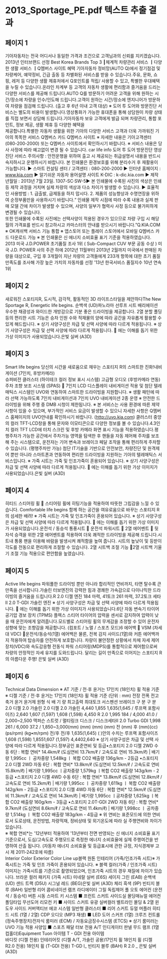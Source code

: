 # 2013_Sportage_PE.pdf 텍스트 추출 결과

## 페이지 1

기아자동차는 전국 어디서나 동일한 가격과 조건으로 
고객님과의 신뢰를 지키겠습니다.
2013년 인터브랜드 선정
Best  Korea Brands Top 3
┃체계적 차량관리 서비스 ┃다양한 생활 서비스 ┃Q멤버스 사이트 혜택
기아자동차 정비망(AUTO Q)에서 
정기점검 및 차량케어, 예약정비, 긴급
출동 등 차별화된  서비스를 받을 수 
있습니다.주유, 문화, 쇼핑, 레저 등 다양한 
생활 제휴처에서 Q포인트를 적립/
사용할 수 있고, 특별한 우대혜택을 
누릴 수 있습니다.온라인 차계부 등 고객의 
자동차 생활에 편리함과 즐거움을 
드리는 다양한 서비스를 제공해 
드립니다.AUTO Q를 방문하기 어려운 고객을 
위해 원하는 시간/장소에 차량을
인수/인도해 드립니다.고객이 원하는 시간/장소에 엔지니어가
방문하여 차량을 점검해 드립니다.
(출고 후 6년 이내 고객 대상)
※ 도어 투 도어와 방문진단 서비스는 별도의 비용이 발생합니다.영상통화가 가능한 휴대폰을 통해
상담원이 차량 상태를 직접 보면서
상담해 드립니다.기아자동차 보유 고객에게 발급
되며 차량관리, 통합 포인트, 정보 
제공, 생활 제휴 등 다양한 혜택을  
제공합니다.특별한 자동차 생활을 위한 기아의 다양한 서비스 고객과 더욱 가까워진 기아의 똑똑한 서비스
Q멤버스 카드 
Q멤버스 사이트  ※ 자세한 내용은 기아고객센터 (080-200-2000) 또는 Q멤버스 사이트에서 확인하시기 바랍니다.      ※ 서비스 내용은 당사 사정에 따라 예고없이 변경 될 수 있습니다. car life info 도어 투 도어 방문진단 영상진단 서비스
주의사항 : 안전운행을 위하여 출고 시 제공되는 취급설명서 내용을 반드시 숙지하시고 운행하시기 바랍니다.
본 인쇄물은 환경보호를 위해 분리수거 후 재활용이 가능합니다.
  ▶ 스마트 컨설팅 센터 / 고객센터 : 080-200-2000
  ▶ 인터넷 홈페이지 : www.kia.com                   ▶ 알기쉬운 자동차 용어설명 사이트 K-DIC : k-dic.kia.com
  ▶ 제작년월일 : 2013년 7월 23일.   1307-SC·SW-5▶ 본 인쇄물에 수록된 사진의 색상은 인쇄 등 제작 과정을 거치며 실제 차량의 색상과 다소 차이가 발생할 수 있습니다.
▶ 효율적인 사용방법 : 1. 급출발, 급제동을 하지 맙시다.  2. 제품의 성능향상과 수명연장을 위하여 순정부품만을 사용하시기 바랍니다.“  인쇄물 제작 시점에 따라 수록 내용과 실제 판매 모델 간에 차이가 발생할 수 있으며, 사양의 일부가 협력사 사정 등으로 불가피하게 변경될 수 있습니다.  
또한 인쇄물에 수록된 사진에는 선택사양이 적용된 경우가 있으므로 차량 구입 시 해당월의 가격표를 반드시 참고하시고 카마스터의 안내를 받으시기 바랍니다.”Q.KIA.COM
※ OK캐쉬백 서비스 기능 통합
※ 앱스토어 또는 플레이 스토어에서 모바일 Q멤버스 카드 다운로드 가능 
 ※ 본 인쇄물은 신 에너지 소비효율 표기 기준을 적용하였습니다.
2013 미국 J.D.POWER 초기품질 조사 1위  ( Sub-Compact CUV 부문 공동 수상 )
미국 J.D. POWER 사의 주관 하에 2012년 11월부터 2013년 2월까지 
미국에서 판매된 차량을 대상으로, 구입 후 3개월이 지난 차량의 고객들에게 
233개 항목에 대한 초기 품질 만족도를 조사해 가장 높은 가치의 자동차를 선정
'13년 한국서비스 품질지수
10년 연속 1위

## 페이지 2

새로워진 스포티지R,
도시적, 감각적, 활동적인 3D 라이프스타일을 제안하다The New Sportage R,
Energetic life begins.
순백색 (UD)파노라마 선루프 
시트 배리에이션 우수한 채광성과 와이드한 개방감으로 
기분 좋은 드라이빙을 제공합니다.
2열 분할 폴딩 등의 편리한 시트 기능은 
승차 인원 수와 적재물의 양에 따라
공간을 자유롭게 활용할 수 있게 해드립니다.
※ 상기 사양구성은 차급 및 선택 사양에 따라 다르게 적용됩니다.  ※ 상기 사양구성은 차급 및 선택 사양에 따라 다르게 적용됩니다.    에는 이해를 돕기 위한 가상 이미지가 사용되었습니다.은빛 실버 (A3D)

## 페이지 3

Smart life begins
당신의 시간을 새로움으로 채우는 스포티지 R의 스마트한 진화!내비게이션  (7인치, 후방카메라)           
슈퍼비전 클러스터 (하이테크 컬러 정보 표시 시스템)  고급형 오디오 (후방카메라 연동) 주차 조향 보조 시스템 (SPAS) 
7인치 LCD 디스플레이 내비게이션 적용 및 첨단 텔레매틱스 
시스템인 UVO와 연동하여 스마트한 드라이빙을 지원합니다.
※ 생활 패턴에 따라 선택 가능하도록 7인치 내비게이션과 7인치 UVO 내비게이션 2종 운영
※ 안전한 드라이빙을 위해 주행 중 DMB 시청이 제한됩니다.
※ 본 서비스는 사용 환경에 따른 제약 사항이 있을 수 있으며, 
부가적인 서비스 요금이 발생할 수 있으니 
자세한 사항은 Q멤버스 홈페이지의 UVO안내를 
확인하시기 바랍니다. (http://uvo.kia.com)
클러스터 중앙의 컬러 TFT-LCD창을 통해
문자와 이모티콘으로 다양한 정보를 볼 수 있습니다.4.3인치 컬러 TFT LCD에 터치 스크린 및 
후방 카메라 화면 표시 기능을 적용하였습니다.평행주차가 가능한 공간에서 주차가능 영역을 탐색한 후 
핸들을 자동 제어해 주차를 보조해 주는 시스템으로, 
운전자는 기어 변속과 브레이크 페달 조작을 통해 
편리하게 주차할 수 있습니다. (평행주차만 가능)     첨단 IT기술을 기반으로 안전보안, 차량진단 및 원격제어 
뿐만 아니라 스마트폰과 연동하여 편리한 드라이빙을 
지원하는 기아의 텔레매틱스 서비스입니다.
※ 가죽 시트는 가죽 및 인조가죽이 혼용되어 있습니다.   ※ 상기 사양구성은 차급 및 선택 사양에 따라 다르게 적용됩니다.    에는 이해를 돕기 위한 가상 이미지가 사용되었습니다.은빛 실버 (A3D)


## 페이지 4

히티드 스티어링 휠  
스티어링 휠에 히팅기능을 적용하여 
따뜻한 그립감을 느낄 수 있습니다. 
Comfortable life begins
함께 하는 공간을 여유로움으로 바꾸는 스포티지 R의 섬세한 배려!
※ 가죽 시트는 가죽 및 인조가죽이 혼용되어 있습니다.   ※ 상기 사양구성은 차급 및 선택 사양에 따라 다르게 적용됩니다.    에는 이해를 돕기 위한 가상 이미지가 사용되었습니다.운전석 / 동승석 통풍시트  
운전석 파워시트   
2열 에어벤트   
뒷자석 승객을 위한 2열 에어벤트를 적용하여 
더욱 쾌적한 드라이빙을 제공해 드립니다.시트내 통풍 팬을 이용해 바람을 발생시켜 
쾌적함을 높여 줍니다.
시트의 높낮이 및 등받이 각도를 
전동으로 편리하게 조절할 수 있습니다.
2열 시트백 조절 기능   
2열 시트백 기울기 조절 기능 적용으로 
편안함을 높였습니다.

## 페이지 5

Active  life begins
파워풀한 드라이빙 뿐만 아니라 
합리적인 연비까지, 타면 탈수록 큰 만족을 선사합니다.가솔린 터보엔진의 강력한 힘과 경쾌한 가속감으로 
다이나믹한 드라이빙의 즐거움을 드립니다.R 2.0 디젤 엔진 
184 마력, 41토크  261 마력, 37.2토크  세타 II 2.0 T-GDI 가솔린 엔진 
※ 상기 사양구성은 차급 및 선택 사양에 따라 다르게 적용됩니다.    에는 이해를 돕기 위한 가상 이미지가 사용되었습니다.6단 자동 변속기 타이어 공기압 경보 장치 (TPMS) 플렉스 스티어
타이어의 압력을 센서로 감지하여 압력이 낮을 때
운전자에게 알려줍니다.모드별로 스티어링 휠의 무게감을 조정할 수 있어
운전자 성향에 맞는 조향감을 제공합니다.
(컴포트 / 노멀 / 스포츠 모드)6 에어백   
VSM (차세대 VDC)  운전석/동승석(1열) 에어백은 물론, 
전복 감지 사이드(1열)와 커튼 에어백까지 적용하여 
탑승자를 안전하게 보호합니다.
차량이 불안정한 상황에서 
차체 자세 제어장치(VDC)와 속도감응형 
전동식 파워 스티어링(MDPS)를 
통합적으로 제어함으로써 차량의 
안정적인 자세 유지를 도와드립니다.
달리는 길이 만족으로 이어지는 스포티지 R의 아름다운 주행!
은빛 실버 (A3D)


## 페이지 6

Technical Data Dimension ※ AT 기준 / 전·후 윤거는 17인치 (18인치) 휠 적용 기준 ※ 디젤 기준 / 전·후 윤거는 17인치 (18인치) 휠 적용 기준 (단위 : mm)
전장
전폭
전고
축거
윤거
윤거제         원형         식
배  기  량
최고출력
최대토크
서스펜션
브레이크  구              분 구              분 2.0 디젤 2.0 가솔린 2.0 디젤 2.0 가솔린
4,440
1,855
1,635(1,645 / 루프랙 포함사이즈)
2,640
1,607 (1,597)
1,608 (1,598) 4,450 R 2.0
1,995
184 / 4,000
41.0 / 2,000~2,500
맥퍼슨 스트럿 / 멀티링크
디스크 / 디스크세타II 2.0 Turbo GDI
1,998
261 / 6,000
37.2 / 1,850~3,000(mm)
(mm)
(mm)
(mm)
전 (mm)
후 (mm)(cc)
(ps/rpm)
(kg•m/rpm)
전/후
전/후
1,635(1,645)
(  )안의 수치는 루프랙 포함사이즈
1,608 (1,598)
 1,8551,607 (1,597)
4,4402,640
※ 상기 사양구성은 차급 및 선택 사양에 따라 다르게 적용됩니다.정부공인
표준연비 및 등급•스포티지 2.0 디젤 2WD 수동 6단 : 복합 연비* 14.4km/ℓ  (도심연비 13.7km/ℓ / 고속도로 연비 15.3km/ℓ)  |  배기량 1,995cc  ㅣ 공차중량 1,548kg  ㅣ 복합 CO2 배출량 136g/km - 2등급 •스포티지 2.0 디젤 2WD 자동 6단 : 복합 연비* 13.8km/ℓ  (도심연비 12.5km/ℓ / 고속도로 연비 15.8km/ℓ)  | 배기량 1,995cc  ㅣ공차중량 1,579kg  ㅣ복합 CO2 배출량 143g/km - 2등급
•스포티지 2.0 디젤 4WD 수동 6단 : 복합 연비* 13.8km/ℓ (도심연비 12.8km/ℓ / 고속도로 연비 15.2km/ℓ)  |  배기량 1,995cc ㅣ 공차중량 1,611kg ㅣ 복합 CO2 배출량 142g/km - 2등급 •스포티지 2.0 디젤 4WD 자동 6단 : 복합 연비* 12.5km/ℓ (도심연비 11.3km/ℓ / 고속도로 연비 14.3km/ℓ)  | 배기량 1,995cc ㅣ공차중량 1,625kg ㅣ복합 CO2 배출량 160g/km - 3등급
•스포티지 2.0T-GDI 2WD 자동 6단 : 복합 연비* 9.7km/ℓ (도심연비 8.6km/ℓ / 고속도로 연비 11.4km/ℓ) |  배기량 1,998cc ㅣ 공차중량 1,514kg ㅣ 복합 CO2 배출량 183g/km - 4등급 
※ 위 연비는 표준모드에 의한 연비로서 도로상태, 운전방법, 차량적재, 정비상태 및 외기온도에 따라 실 주행연비와 차이가 있습니다.   
※ 복합 연비*는 '12년부터 적용하여 '13년부터 전면 반영되는 신 에너지 소비효율 표기 기준으로서, 도심/고속도로 주행모드로 측정한 에너지 소비효율에 실제 주행여건을 반영하여 산출 됩니다. (자동차 에너지 소비효율 및 등급표시에 관한 규정, 지식경제부 고시 제 2011-242호에 따름)   
Interior Color Exterior Color
Line up블랙 원톤 인테리어 (가죽/인조가죽 시트)※ 가죽시트는 가죽 및 인조 가죽이 혼용되어 있습니다.      ※ 블랙 컬러(가죽 / 인조가죽 시트) 이미지는 가죽시트를 기준으로 촬영되었으며, 인조가죽 시트의 경우 재질에 차이가 있습니다.
브라운 컬러 패키지 (가죽 시트)
미네랄 실버 (E6S) 세이지 그린 (EAB)
순백색 (UD)
샌드 트랙 (D5U)
시그널 레드 (BEG)은빛 실버 (A3D)
체리 흑색 (9P)
빈티지 블루 (BAH)
일반형 리어 콤비네이션 램프 
라디에이터 그릴 독립제어 풀 오토 에어컨 (운전석 / 동승석) 버튼 시동 스마트 키 시스템 
■ 프런트 스커트 사이드실 몰딩매뉴얼 에어컨 폴딩타입 무선도어 리모컨 키 
■ 사이드 스커트 유광 실버컬러 벨트라인 몰딩 &
2열 윈도우 사이드 커버액티브 에코 시스템 일반형 클러스터 
■ 리어 스커트 듀얼 머플러 히티드 시트 (1열 / 2열) CDP 오디오 (MP3 재생) 
■ LED 도어 스커프 (1열) 크루즈 컨트롤 (정속주행장치)전자식 룸미러 (ECM) / 자동요금징수시스템 (ETCS)
※ 상기 룸미러는 UVO 기능 적용 사양임
■ 스포츠 패달 터보 전용 A/T 인디게이터 판넬 무드 램프 (1열 컵홀더)Equipment
Tuon 아이템  T - GDI 전용 아이템  
바디킷 (디젤 전용)
인테리어킷 (디젤 A/T, 가솔린 공용)17인치 휠 18인치 휠 (디젤 R2.0 전용) 18인치 휠 (T-GDI 전용)
T-GD I_  빈티지 블루 (BAH)
R 2.0 _ 은빛 실버 (A3D)

